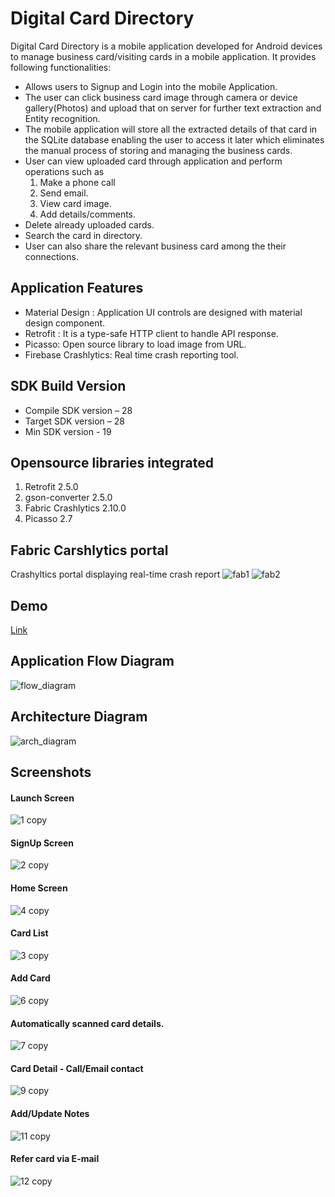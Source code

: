 # Digital Card Directory

Digital Card Directory is a mobile application developed for Android devices to manage business card/visiting cards in a mobile application. It provides following functionalities:
- Allows users to Signup and Login into the mobile Application.
-	The user can click business card image through camera or device gallery(Photos) and upload that on server for further text extraction and Entity recognition.
- The mobile application will store all the extracted details of that card in the SQLite database enabling the user to access it later which eliminates the manual process of storing and managing the business cards.
-	User can view uploaded card through application and perform operations such as
    1. Make a phone call
    2. Send email.
    3. View card image.
    4. Add details/comments.
-	Delete already uploaded cards.
-	Search the card in directory.
-	User can also share the relevant business card among the their connections.

## Application Features
- Material Design : Application UI controls are designed with material design component.
- Retrofit : It is a type-safe HTTP client to handle API response.
- Picasso: Open source library to load image from URL.
- Firebase Crashlytics: Real time crash reporting tool.

## SDK Build Version
- Compile SDK version – 28  
- Target SDK version – 28  
- Min SDK version - 19  

## Opensource libraries integrated
1. Retrofit 2.5.0
2. gson-converter 2.5.0
3. Fabric Crashlytics 2.10.0
4. Picasso 2.7

## Fabric Carshlytics portal
Crashyltics portal displaying real-time crash report
![fab1](https://user-images.githubusercontent.com/42704669/63624340-ed708100-c5b0-11e9-91b6-69b88fbb5612.png)
![fab2](https://user-images.githubusercontent.com/42704669/63624342-ef3a4480-c5b0-11e9-9bf1-96947c4a4974.png)

## Demo
[Link](https://youtu.be/NnEHQ-F3Yxk)

## Application Flow Diagram
![flow_diagram](https://user-images.githubusercontent.com/42704669/63624041-104e6580-c5b0-11e9-869d-c49205f0aa63.png)

## Architecture Diagram
![arch_diagram](https://user-images.githubusercontent.com/42704669/63615411-218c7780-c59a-11e9-9b6a-feb165ef5728.png)

## Screenshots

#### Launch Screen
![1 copy](https://user-images.githubusercontent.com/42704669/63615760-f0607700-c59a-11e9-8599-59e7a5efd424.png)

#### SignUp Screen
![2 copy](https://user-images.githubusercontent.com/42704669/63615796-05d5a100-c59b-11e9-95e5-47645c4c118f.png)

#### Home Screen
![4 copy](https://user-images.githubusercontent.com/42704669/63616022-80062580-c59b-11e9-9513-0766de5bb1da.png)

#### Card List
![3 copy](https://user-images.githubusercontent.com/42704669/63616021-80062580-c59b-11e9-8ce6-08058c6d3b5f.png)

#### Add Card
![6 copy](https://user-images.githubusercontent.com/42704669/63616023-809ebc00-c59b-11e9-8380-a876f898504c.png)

#### Automatically scanned card details.
![7 copy](https://user-images.githubusercontent.com/42704669/63616024-809ebc00-c59b-11e9-835f-6bee10f7031e.png)

#### Card Detail - Call/Email contact
![9 copy](https://user-images.githubusercontent.com/42704669/63616025-809ebc00-c59b-11e9-8b2a-dce95422c971.png)

#### Add/Update Notes
![11 copy](https://user-images.githubusercontent.com/42704669/63616026-809ebc00-c59b-11e9-95ef-3d06c1ba3cbb.png)

#### Refer card via E-mail
![12 copy](https://user-images.githubusercontent.com/42704669/63616027-809ebc00-c59b-11e9-8130-1d92636e63ad.png)
